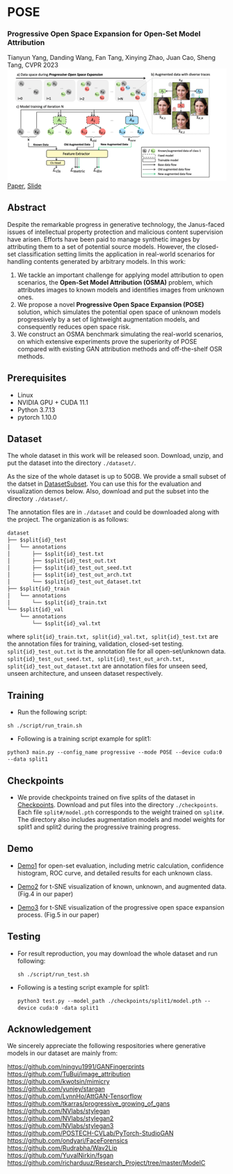 # POSE
### Progressive Open Space Expansion for Open-Set Model Attribution
Tianyun Yang, Danding Wang, Fan Tang, Xinying Zhao, Juan Cao, Sheng Tang, CVPR 2023 
<img src='metadata/method.png' width=1000>
[Paper](https://openaccess.thecvf.com/content/CVPR2023/papers/Yang_Progressive_Open_Space_Expansion_for_Open-Set_Model_Attribution_CVPR_2023_paper.pdf), [Slide](metadata/slide.pdf)

##  Abstract
Despite the remarkable progress in generative technology, the Janus-faced issues of intellectual property protection and malicious content supervision have arisen. Efforts have been paid to manage synthetic images by attributing them to a set of potential source models. However, the closed-set classification setting limits the application in real-world scenarios for handling contents generated by arbitrary models. In this work:
1. We tackle an important challenge for applying model attribution to open scenarios, the **Open-Set Model Attribution (OSMA)** problem, which attributes images to known models and identifies images from unknown ones.<br>
2. We propose a novel **Progressive Open Space Expansion (POSE)** solution, which simulates the potential open space of unknown models progressively by a set of lightweight augmentation models, and consequently reduces open space risk.<br>
3. We construct an OSMA benchmark simulating the real-world scenarios, on which extensive experiments prove the superiority of POSE compared with existing GAN attribution methods and off-the-shelf OSR methods. 

## Prerequisites
- Linux
- NVIDIA GPU + CUDA 11.1
- Python 3.7.13
- pytorch 1.10.0

## Dataset
The whole dataset in this work will be released soon. Download, unzip, and put the dataset into the directory ``./dataset/``.

As the size of the whole dataset is up to 50GB. We provide a small subset of the datset in [DatasetSubset](https://drive.google.com/file/d/1gZ-pCXE8_CSUr3pLLORtVBQRuX0ATv46/view?usp=drive_link). You can use this for the evaluation and visualization demos below. Also, download and put the subset into the directory ``./dataset/``.

The annotation files are in ``./dataset`` and could be downloaded along with the project. The organization is as follows: 
  ```
  dataset
  ├── $split{id}_test
  │   └── annotations
  │       ├── $split{id}_test.txt
  │       ├── $split{id}_test_out.txt
  │       ├── $split{id}_test_out_seed.txt
  │       ├── $split{id}_test_out_arch.txt
  │       └── $split{id}_test_out_dataset.txt
  ├── $split{id}_train
  │   └── annotations
  │       └── $split{id}_train.txt
  └── $split{id}_val
      └── annotations
          └── $split{id}_val.txt
  ```
where `split{id}_train.txt, split{id}_val.txt, split{id}_test.txt` are the annotation files for training, validation, closed-set testing. `split{id}_test_out.txt` is the annotation file for all open-set/unknown data. `split{id}_test_out_seed.txt, split{id}_test_out_arch.txt, split{id}_test_out_dataset.txt` are annotation files for unseen seed, unseen architecture, and unseen dataset respectively. 


## Training
  - Run the following script:
  ```
  sh ./script/run_train.sh
  ```
  - Following is a training script example for split1: 
  ```
  python3 main.py --config_name progressive --mode POSE --device cuda:0 --data split1
  ```

## Checkpoints 
  - We provide checkpoints trained on five splits of the dataset in [Checkpoints](https://drive.google.com/drive/folders/1h_-U9VhgeCWJKWfobPhd64u4YCS47-Br?usp=drive_link). Download and put files into the directory ``./checkpoints``.
Each file ``split#/model.pth`` corresponds to the weight trained on ``split#``. The directory also includes augmentation models and model weights for split1 and split2 during the progressive training progress.

## Demo
- [Demo1](evaluation_demo.ipynb) for open-set evaluation, including metric calculation, confidence histogram, ROC curve, and detailed results for each unknown class.

- [Demo2](case_visualization.ipynb) for t-SNE visualization of known, unknown, and augmented data. (Fig.4 in our paper)

- [Demo3](prog_visualization.ipynb) for t-SNE visualization of the progressive open space expansion process. (Fig.5 in our paper)

## Testing

  - For result reproduction, you may download the whole dataset and run following:
    ```
    sh ./script/run_test.sh
    ```
  - Following is a testing script example for split1: 
    ```
    python3 test.py --model_path ./checkpoints/split1/model.pth --device cuda:0 -data split1
    ```

## Acknowledgement
We sincerely appreciate the following respositories where generative models in our dataset are mainly from:

https://github.com/ningyu1991/GANFingerprints<br>
https://github.com/TuBui/image_attribution<br>
https://github.com/kwotsin/mimicry<br>
https://github.com/yunjey/stargan<br>
https://github.com/LynnHo/AttGAN-Tensorflow<br>
https://github.com/tkarras/progressive_growing_of_gans<br>
https://github.com/NVlabs/stylegan<br>
https://github.com/NVlabs/stylegan2<br>
https://github.com/NVlabs/stylegan3<br>
https://github.com/POSTECH-CVLab/PyTorch-StudioGAN<br>
https://github.com/ondyari/FaceForensics<br>
https://github.com/Rudrabha/Wav2Lip<br>
https://github.com/YuvalNirkin/fsgan<br>
https://github.com/richarduuz/Research_Project/tree/master/ModelC<br>





